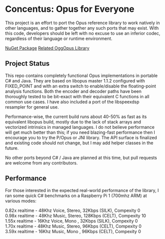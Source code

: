 # Concentus: Opus for Everyone

This project is an effort to port the Opus reference library to work natively in other languages, and to gather together any such ports that may exist. With this code, developers should be left with no excuse to use an inferior codec, regardless of their language or runtime environment.

[NuGet Package](https://www.nuget.org/packages/Concentus)
[Related OggOpus Library](https://github.com/lostromb/concentus.oggfile)

## Project Status

This repo contains completely functional Opus implementations in portable C# and Java. They are based on libopus master 1.1.2 configured with FIXED_POINT and with an extra switch to enable/disable the floating-point analysis functions. Both the encoder and decoder paths have been thoroughly tested to be bit-exact with their equivalent C functions in all common use cases. I have also included a port of the libspeexdsp resampler for general use.

Performance-wise, the current build runs about 40-50% as fast as its equivalent libopus build, mostly due to the lack of stack arrays and vectorized intrinsics in managed languages. I do not believe performance will get much better than this; if you need blazing-fast performance then I encourage you to try the P/Opus or JNI library. The API surface is finalized and existing code should not change, but I may add helper classes in the future.

No other ports beyond C# / Java are planned at this time, but pull requests are welcome from any contributors.

## Performance

For those interested in the expected real-world performance of the library, I ran some quick C# benchmarks on a Raspberry Pi 1 (700mhz ARM) at various modes:  

0.82x realtime - 48Khz Voice, Stereo, 32Kbps  (SILK), Compexity 0   
0.98x realtime - 48Khz Music, Stereo, 128Kbps (CELT), Compexity 10   
1.55x realtime - 16Khz Voice, Mono  , 32Kbps  (SILK), Compexity 0   
1.70x realtime - 48Khz Music, Stereo, 96Kbps  (CELT), Compexity 0   
3.59x realtime - 16Khz Music, Mono  , 96Kbps  (CELT), Compexity 0   
